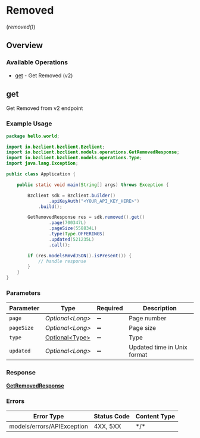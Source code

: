 # Removed
(*removed()*)

## Overview

### Available Operations

* [get](#get) - Get Removed (v2)

## get

Get Removed from v2 endpoint

### Example Usage

```java
package hello.world;

import io.bzclient.bzclient.Bzclient;
import io.bzclient.bzclient.models.operations.GetRemovedResponse;
import io.bzclient.bzclient.models.operations.Type;
import java.lang.Exception;

public class Application {

    public static void main(String[] args) throws Exception {

        Bzclient sdk = Bzclient.builder()
                .apiKeyAuth("<YOUR_API_KEY_HERE>")
            .build();

        GetRemovedResponse res = sdk.removed().get()
                .page(700347L)
                .pageSize(558834L)
                .type(Type.OFFERINGS)
                .updated(521235L)
                .call();

        if (res.modelsRmvdJSON().isPresent()) {
            // handle response
        }
    }
}
```

### Parameters

| Parameter                                          | Type                                               | Required                                           | Description                                        |
| -------------------------------------------------- | -------------------------------------------------- | -------------------------------------------------- | -------------------------------------------------- |
| `page`                                             | *Optional\<Long>*                                  | :heavy_minus_sign:                                 | Page number                                        |
| `pageSize`                                         | *Optional\<Long>*                                  | :heavy_minus_sign:                                 | Page size                                          |
| `type`                                             | [Optional\<Type>](../../models/operations/Type.md) | :heavy_minus_sign:                                 | Type                                               |
| `updated`                                          | *Optional\<Long>*                                  | :heavy_minus_sign:                                 | Updated time in Unix format                        |

### Response

**[GetRemovedResponse](../../models/operations/GetRemovedResponse.md)**

### Errors

| Error Type                 | Status Code                | Content Type               |
| -------------------------- | -------------------------- | -------------------------- |
| models/errors/APIException | 4XX, 5XX                   | \*/\*                      |